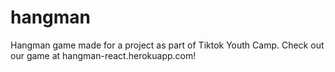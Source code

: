 # hangman

Hangman game made for a project as part of Tiktok Youth Camp. Check out our game at hangman-react.herokuapp.com!
